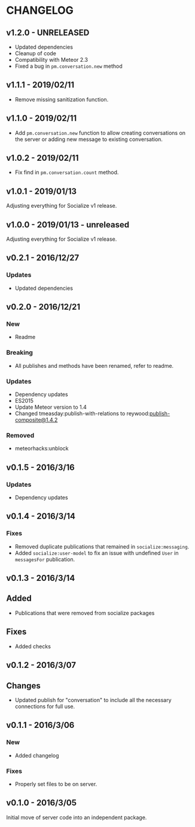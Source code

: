 # CHANGELOG

## v1.2.0 - UNRELEASED
*   Updated dependencies
*   Cleanup of code
*   Compatibility with Meteor 2.3
*   Fixed a bug in `pm.conversation.new` method

## v1.1.1 - 2019/02/11
*    Remove missing sanitization function.

## v1.1.0 - 2019/02/11

*    Add `pm.conversation.new` function to allow creating conversations on the server or adding new message to existing conversation.

## v1.0.2 - 2019/02/11

*    Fix find in `pm.conversation.count` method.

## v1.0.1 - 2019/01/13

Adjusting everything for Socialize v1 release.

## v1.0.0 - 2019/01/13 - unreleased

Adjusting everything for Socialize v1 release.

## v0.2.1 - 2016/12/27

### Updates

*    Updated dependencies

## v0.2.0 - 2016/12/21

### New

*   Readme

### Breaking

*   All publishes and methods have been renamed, refer to readme.

### Updates

*   Dependency updates
*   ES2015
*   Update Meteor version to 1.4
*   Changed tmeasday:publish-with-relations to reywood:publish-composite@1.4.2


### Removed

*   meteorhacks:unblock

## v0.1.5 - 2016/3/16

### Updates

*   Dependency updates

## v0.1.4 - 2016/3/14

### Fixes

*   Removed duplicate publications that remained in `socialize:messaging`.
*   Added `socialize:user-model` to fix an issue with undefined `User` in `messagesFor` publication.

## v0.1.3 - 2016/3/14

## Added

*   Publications that were removed from socialize packages

## Fixes

*   Added checks

## v0.1.2 - 2016/3/07

## Changes

*   Updated publish for "conversation" to include all the necessary connections for full use.

## v0.1.1 - 2016/3/06

### New

*   Added changelog

### Fixes

*   Properly set files to be on server.

## v0.1.0 - 2016/3/05

Initial move of server code into an independent package.
